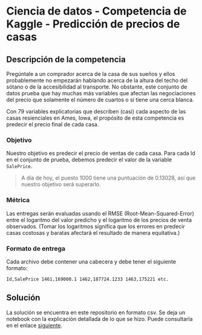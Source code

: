 # Ciencia de datos - Competencia de Kaggle - Predicción de precios de casas

## Descripción de la competencia

Pregúntale a un comprador acerca de la casa de sus sueños y ellos probablemente no empezarán hablando acerca de la altura del techo del sótano o de la accesibilidad al transporte. No obstante, este conjunto de datos prueba que hay muchas más variables que afectan las negociaciones del precio que solamente el número de cuartos o si tiene una cerca blanca.

Con 79 variables explicatorias que describen (casi) cada aspecto de las casas resienciales en Ames, Iowa, el propósito de esta competencia es predecir el precio final de cada casa.

### Objetivo
Nuestro objetivo es predecir el precio de ventas de cada casa. Para cada Id en el conjunto de prueba, debemos predecir el valor de la variable `SalePrice`.

> A día de hoy, el puesto 1000 tiene una puntuación de 0.13028, así que nuestro objetivo será superarlo.

### Métrica
Las entregas serán evaluadas usando el RMSE (Root-Mean-Squared-Error) entre el logaritmo del valor predicho y el logaritmo de los precios de venta observados. (Tomar los logaritmos significa que los errores en predecir casas costosas y baratas afectará el resultado de manera equitativa.)

### Formato de entrega
Cada archivo debe contener una cabecera y debe tener el siguiente formato:

`
Id,SalePrice
1461,169000.1
1462,187724.1233
1463,175221
etc.
`

## Solución
La solución se encuentra en este repositorio en formato csv. Se deja un notebook con la explicación detallada de lo que se hizo. Puede consultarla en el enlace [siguiente](https://github.com/ddfulaa/Data_Science_Kaggle_House_Pricing_AMES/blob/main/Precio%20de%20casas%20-%20Competencia%20de%20Kaggle.ipynb).

